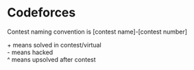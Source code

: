 # Codeforces
Contest naming convention is [contest name]-[contest number]

\+ means solved in contest/virtual\
 \- means hacked\
^ means upsolved after contest

